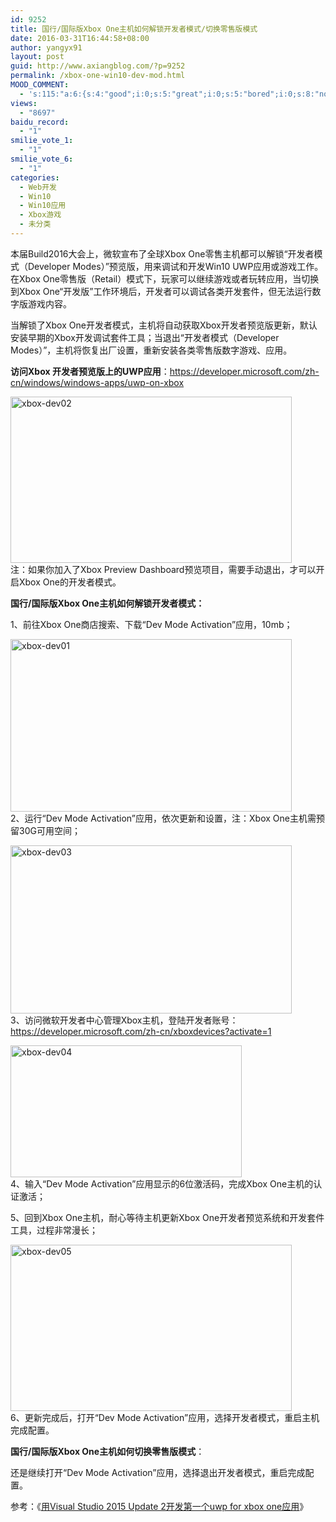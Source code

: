 ```yaml
---
id: 9252
title: 国行/国际版Xbox One主机如何解锁开发者模式/切换零售版模式
date: 2016-03-31T16:44:58+08:00
author: yangyx91
layout: post
guid: http://www.axiangblog.com/?p=9252
permalink: /xbox-one-win10-dev-mod.html
MOOD_COMMENT:
  - 's:115:"a:6:{s:4:"good";i:0;s:5:"great";i:0;s:5:"bored";i:0;s:8:"nonsense";i:0;s:13:"notunderstand";i:0;s:7:"passing";i:0;}";'
views:
  - "8697"
baidu_record:
  - "1"
smilie_vote_1:
  - "1"
smilie_vote_6:
  - "1"
categories:
  - Web开发
  - Win10
  - Win10应用
  - Xbox游戏
  - 未分类
---
```

本届Build2016大会上，微软宣布了全球Xbox One零售主机都可以解锁“开发者模式（Developer Modes）”预览版，用来调试和开发Win10 UWP应用或游戏工作。在Xbox One零售版（Retail）模式下，玩家可以继续游戏或者玩转应用，当切换到Xbox One“开发版”工作环境后，开发者可以调试各类开发套件，但无法运行数字版游戏内容。

当解锁了Xbox One开发者模式，主机将自动获取Xbox开发者预览版更新，默认安装早期的Xbox开发调试套件工具；当退出“开发者模式（Developer Modes）”，主机将恢复出厂设置，重新安装各类零售版数字游戏、应用。

**访问Xbox 开发者预览版上的UWP应用**：<a href="https://developer.microsoft.com/zh-cn/windows/windows-apps/uwp-on-xbox" target="_blank" rel="nofollow" >https://developer.microsoft.com/zh-cn/windows/windows-apps/uwp-on-xbox</a>

<a href="http://www.axiangblog.com/xbox-one-win10-dev-mod.html/xbox-dev02" rel="attachment wp-att-9254" target="_blank"  rel="nofollow" ><img loading="lazy" class="aligncenter size-full wp-image-9254" src="http://www.axiangblog.com/wp-content/uploads/2016/03/xbox-dev02.jpg" alt="xbox-dev02" width="450" height="266" /></a>  
注：如果你加入了Xbox Preview Dashboard预览项目，需要手动退出，才可以开启Xbox One的开发者模式。

**国行/国际版Xbox One主机如何解锁开发者模式：**

1、前往Xbox One商店搜索、下载“Dev Mode Activation”应用，10mb；

<a href="http://www.axiangblog.com/xbox-one-win10-dev-mod.html/xbox-dev01" rel="attachment wp-att-9253" target="_blank"  rel="nofollow" ><img loading="lazy" class="aligncenter size-full wp-image-9253" src="http://www.axiangblog.com/wp-content/uploads/2016/03/xbox-dev01.jpg" alt="xbox-dev01" width="450" height="276" /></a>  
2、运行“Dev Mode Activation”应用，依次更新和设置，注：Xbox One主机需预留30G可用空间；

<a href="http://www.axiangblog.com/xbox-one-win10-dev-mod.html/xbox-dev03" rel="attachment wp-att-9255" target="_blank"  rel="nofollow" ><img loading="lazy" class="aligncenter size-full wp-image-9255" src="http://www.axiangblog.com/wp-content/uploads/2016/03/xbox-dev03.jpg" alt="xbox-dev03" width="450" height="269" /></a>  
3、访问微软开发者中心管理Xbox主机，登陆开发者账号：<a href="https://developer.microsoft.com/zh-cn/xboxdevices?activate=1" target="_blank" rel="nofollow" >https://developer.microsoft.com/zh-cn/xboxdevices?activate=1</a>

<a href="http://www.axiangblog.com/xbox-one-win10-dev-mod.html/xbox-dev04" rel="attachment wp-att-9256" target="_blank"  rel="nofollow" ><img loading="lazy" class="aligncenter size-full wp-image-9256" src="http://www.axiangblog.com/wp-content/uploads/2016/03/xbox-dev04.jpg" alt="xbox-dev04" width="370" height="211" /></a>  
4、输入“Dev Mode Activation”应用显示的6位激活码，完成Xbox One主机的认证激活；

5、回到Xbox One主机，耐心等待主机更新Xbox One开发者预览系统和开发套件工具，过程非常漫长；

<a href="http://www.axiangblog.com/xbox-one-win10-dev-mod.html/xbox-dev05" rel="attachment wp-att-9257" target="_blank"  rel="nofollow" ><img loading="lazy" class="aligncenter size-full wp-image-9257" src="http://www.axiangblog.com/wp-content/uploads/2016/03/xbox-dev05.jpg" alt="xbox-dev05" width="450" height="266" /></a>  
6、更新完成后，打开“Dev Mode Activation”应用，选择开发者模式，重启主机完成配置。

**国行/国际版Xbox One主机如何切换零售版模式**：

还是继续打开“Dev Mode Activation”应用，选择退出开发者模式，重启完成配置。

参考：《<a href="https://msdn.microsoft.com/zh-cn/windows/uwp/xbox-apps/getting-started" target="_blank" rel="nofollow" >用Visual Studio 2015 Update 2开发第一个uwp for xbox one应用</a>》
